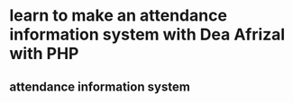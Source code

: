 # learn to make an attendance information system with Dea Afrizal with PHP

<h2>attendance information system</h2>

